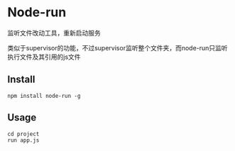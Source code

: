 # Node-run

监听文件改动工具，重新启动服务<br>

类似于supervisor的功能，不过supervisor监听整个文件夹，而node-run只监听执行文件及其引用的js文件

## Install
```
npm install node-run -g
```

## Usage
```
cd project
run app.js
```
